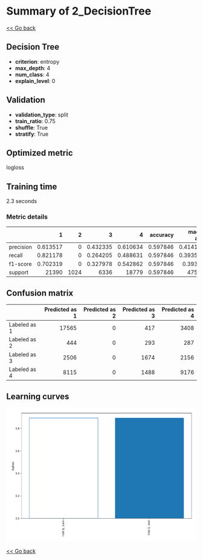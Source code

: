 # Summary of 2_DecisionTree

[<< Go back](../README.md)


## Decision Tree
- **criterion**: entropy
- **max_depth**: 4
- **num_class**: 4
- **explain_level**: 0

## Validation
 - **validation_type**: split
 - **train_ratio**: 0.75
 - **shuffle**: True
 - **stratify**: True

## Optimized metric
logloss

## Training time

2.3 seconds

### Metric details
|           |            1 |    2 |           3 |            4 |   accuracy |    macro avg |   weighted avg |   logloss |
|:----------|-------------:|-----:|------------:|-------------:|-----------:|-------------:|---------------:|----------:|
| precision |     0.613517 |    0 |    0.432335 |     0.610634 |   0.597846 |     0.414122 |       0.575007 |  0.892098 |
| recall    |     0.821178 |    0 |    0.264205 |     0.488631 |   0.597846 |     0.393503 |       0.597846 |  0.892098 |
| f1-score  |     0.702319 |    0 |    0.327978 |     0.542862 |   0.597846 |     0.39329  |       0.574283 |  0.892098 |
| support   | 21390        | 1024 | 6336        | 18779        |   0.597846 | 47529        |   47529        |  0.892098 |


## Confusion matrix
|              |   Predicted as 1 |   Predicted as 2 |   Predicted as 3 |   Predicted as 4 |
|:-------------|-----------------:|-----------------:|-----------------:|-----------------:|
| Labeled as 1 |            17565 |                0 |              417 |             3408 |
| Labeled as 2 |              444 |                0 |              293 |              287 |
| Labeled as 3 |             2506 |                0 |             1674 |             2156 |
| Labeled as 4 |             8115 |                0 |             1488 |             9176 |

## Learning curves
![Learning curves](learning_curves.png)

[<< Go back](../README.md)
